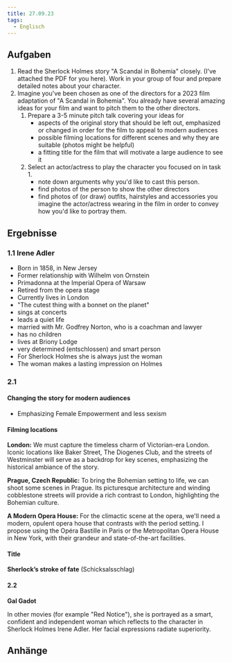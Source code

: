 ```yaml
---
title: 27.09.23
tags:
  - Englisch
---
```


## Aufgaben

1. Read the Sherlock Holmes story "A Scandal in Bohemia" closely. (I've attached the PDF for you here). Work in your group of four and prepare detailed notes about your character.
2. Imagine you've been chosen as one of the directors for a 2023 film adaptation of "A Scandal in Bohemia". You already have several amazing ideas for your film and want to pitch them to the other directors.
	1. Prepare a 3-5 minute pitch talk covering your ideas for
		- aspects of the original story that should be left out, emphasized or changed in order for the film to appeal to modern audiences
		- possible filming locations for different scenes and why they are suitable (photos might be helpful)
		- a fitting title for the film that will motivate a large audience to see it
	2. Select an actor/actress to play the character you focused on in task 1.
		- note down arguments why you'd like to cast this person.
		- find photos of the person to show the other directors
		- find photos of (or draw) outfits, hairstyles and accessories you imagine the actor/actress wearing in the film in order to convey how you'd like to portray them.

## Ergebnisse

### 1.1 Irene Adler

- Born in 1858, in New Jersey
- Former relationship with Wilhelm von Ornstein
- Primadonna at the Imperial Opera of Warsaw
- Retired from the opera stage
- Currently lives in London
- "The cutest thing with a bonnet on the planet"
- sings at concerts
- leads a quiet life
- married with Mr. Godfrey Norton, who is a coachman and lawyer
- has no children
- lives at Briony Lodge
- very determined (entschlossen) and smart person
- For Sherlock Holmes she is always just the woman
- The woman makes a lasting impression on Holmes

### 2.1

#### Changing the story for modern audiences

- Emphasizing Female Empowerment and less sexism

#### Filming locations

**London:** We must capture the timeless charm of Victorian-era London. Iconic locations like Baker Street, The Diogenes Club, and the streets of Westminster will serve as a backdrop for key scenes, emphasizing the historical ambiance of the story.

**Prague, Czech Republic:** To bring the Bohemian setting to life, we can shoot some scenes in Prague. Its picturesque architecture and winding cobblestone streets will provide a rich contrast to London, highlighting the Bohemian culture.

**A Modern Opera House:** For the climactic scene at the opera, we'll need a modern, opulent opera house that contrasts with the period setting. I propose using the Opéra Bastille in Paris or the Metropolitan Opera House in New York, with their grandeur and state-of-the-art facilities.

#### Title

**Sherlock’s stroke of fate** (Schicksalsschlag)

#### 2.2

**Gal Gadot**

In other movies (for example "Red Notice"), she is portrayed as a smart, confident and independent woman which reflects to the character in Sherlock Holmes Irene Adler. Her facial expressions radiate superiority.
## Anhänge
